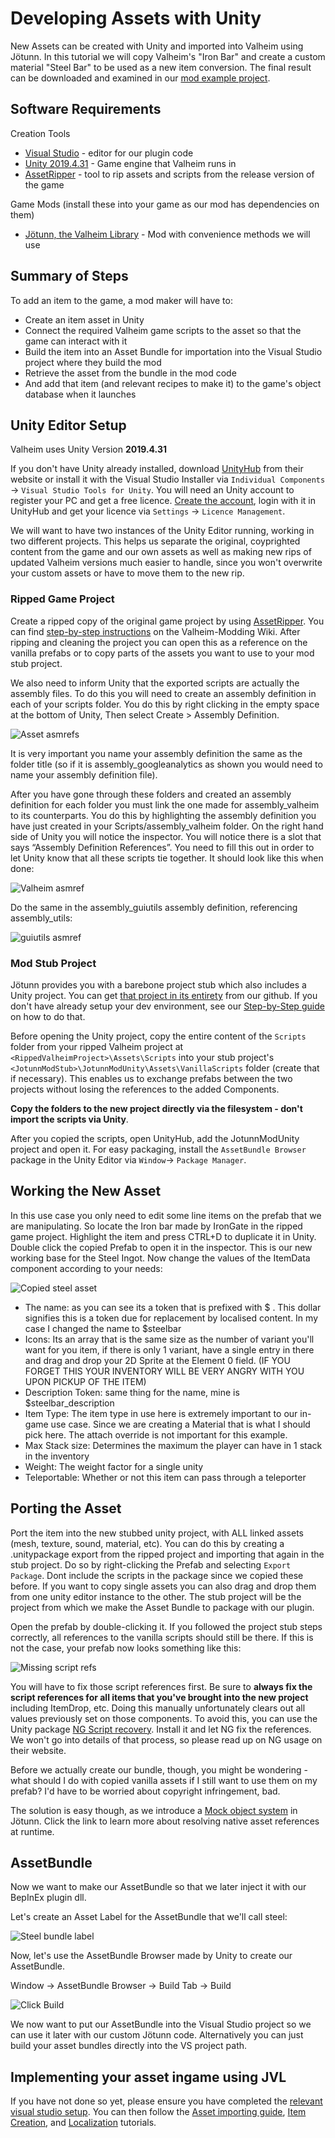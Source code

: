 ﻿# Developing Assets with Unity

New Assets can be created with Unity and imported into Valheim using Jötunn. In this tutorial we will copy Valheim's "Iron Bar" and create a custom material "Steel Bar" to be used as a new item conversion. The final result can be downloaded and examined in our [mod example project](https://github.com/Valheim-Modding/JotunnModExample).

## Software Requirements

Creation Tools
* [Visual Studio](https://visualstudio.microsoft.com/de/downloads/) - editor for our plugin code
* [Unity 2019.4.31](https://unity3d.com/unity/whats-new/2019.4.31) - Game engine that Valheim runs in
* [AssetRipper](https://github.com/ds5678/AssetRipper/releases) - tool to rip assets and scripts from the release version of the game

Game Mods (install these into your game as our mod has dependencies on them)
* [Jötunn, the Valheim Library](https://valheim.thunderstore.io/package/ValheimModding/Jotunn/) - Mod with convenience methods we will use

## Summary of Steps

To add an item to the game, a mod maker will have to:
* Create an item asset in Unity
* Connect the required Valheim game scripts to the asset so that the game can interact with it
* Build the item into an Asset Bundle for importation into the Visual Studio project where they build the mod
* Retrieve the asset from the bundle in the mod code
* And add that item (and relevant recipes to make it) to the game's object database when it launches

## Unity Editor Setup

Valheim uses Unity Version **2019.4.31**

If you don't have Unity already installed, download [UnityHub](https://public-cdn.cloud.unity3d.com/hub/prod/UnityHubSetup.exe) from their website or install it with the Visual Studio Installer via `Individual Components` -> `Visual Studio Tools for Unity`. You will need an Unity account to register your PC and get a free licence. [Create the account](https://id.unity.com/account/new), login with it in UnityHub and get your licence via `Settings` -> `Licence Management`.

We will want to have two instances of the Unity Editor running, working in two different projects. This helps us separate the original, coyprighted content from the game and our own assets as well as making new rips of updated Valheim versions much easier to handle, since you won't overwrite your custom assets or have to move them to the new rip.

### Ripped Game Project

Create a ripped copy of the original game project by using [AssetRipper](https://github.com/ds5678/AssetRipper/releases). You can find [step-by-step instructions](https://github.com/Valheim-Modding/Wiki/wiki/Valheim-Unity-Project-Guide) on the Valheim-Modding Wiki. After ripping and cleaning the project you can open this as a reference on the vanilla prefabs or to copy parts of the assets you want to use to your mod stub project.

We also need to inform Unity that the exported scripts are actually the assembly files. To do this you will need to create an assembly definition in each of your scripts folder. You do this by right clicking in the empty space at the bottom of Unity, Then select Create \> Assembly Definition.

![Asset asmrefs](../images/data/assetAsmrefs.png)

It is very important you name your assembly definition the same as the folder title (so if it is assembly_googleanalytics as shown you would need to name your assembly definition file).

After you have gone through these folders and created an assembly definition for each folder you must link the one made for assembly_valheim to its counterparts. You do this by highlighting the assembly definition you have just created in your Scripts/assembly_valheim folder. On the right hand side of Unity you will notice the inspector. You will notice there is a slot that says “Assembly Definition References”. You need to fill this out in order to let Unity know that all these scripts tie together. It should look like this when done:

![Valheim asmref](../images/data/assetAsmvalheim.png)

Do the same in the assembly_guiutils assembly definition, referencing assembly_utils:

![guiutils asmref](../images/data/assetAsmguiutils.png)

### Mod Stub Project

Jötunn provides you with a barebone project stub which also includes a Unity project. You can get [that project in its entirety](https://github.com/Valheim-Modding/JotunnModStub) from our github. If you don't have already setup your dev environment, see our [Step-by-Step guide](../guides/guide.md) on how to do that.

Before opening the Unity project, copy the entire content of the `Scripts` folder from your ripped Valheim project at `<RippedValheimProject>\Assets\Scripts` into your stub project's `<JotunnModStub>\JotunnModUnity\Assets\VanillaScripts` folder (create that if necessary). This enables us to exchange prefabs between the two projects without losing the references to the added Components. 

 **Copy the folders to the new project directly via the filesystem - don't import the scripts via Unity**.

After you copied the scripts, open UnityHub, add the JotunnModUnity project and open it. For easy packaging, install the `AssetBundle Browser` package in the Unity Editor via `Window`-> `Package Manager`.

## Working the New Asset

In this use case you only need to edit some line items on the prefab that we are manipulating. So locate the Iron bar made by IronGate in the ripped game project. Highlight the item and press CTRL+D to duplicate it in Unity. Double click the copied Prefab to open it in the inspector. This is our new working base for the Steel Ingot. Now change the values of the ItemData component according to your needs:

![Copied steel asset](../images/data/assetCopiedsteel.png)

* The name: as you can see its a token that is prefixed with \$ . This dollar     signifies this is a token due for replacement by localised content. In my case I changed the name to \$steelbar
* Icons: Its an array that is the same size as the number of variant you'll want for you item, if there is only 1 variant, have a single entry in there and drag and drop your 2D Sprite at the Element 0 field. (IF YOU FORGET THIS YOUR INVENTORY WILL BE VERY ANGRY WITH YOU UPON PICKUP OF THE ITEM)
* Description Token: same thing for the name, mine is \$steelbar\_description
* Item Type: The item type in use here is extremely important to our in-game use case. Since we are creating a Material that is what I should pick here. The attach override is not important for this example.
* Max Stack size: Determines the maximum the player can have in 1 stack in the inventory
* Weight: The weight factor for a single unity
* Teleportable: Whether or not this item can pass through a teleporter

## Porting the Asset

Port the item into the new stubbed unity project, with ALL linked assets (mesh, texture, sound, material, etc). You can do this by creating a .unitypackage export from the ripped project and importing that again in the stub project. Do so by right-clicking the Prefab and selecting `Export Package`. Dont include the scripts in the package since we copied these before. If you want to copy single assets you can also drag and drop them from one unity editor instance to the other. The stub project will be the project from which we make the Asset Bundle to package with our plugin.

Open the prefab by double-clicking it. If you followed the project stub steps correctly, all references to the vanilla scripts should still be there. If this is not the case, your prefab now looks something like this:

![Missing script refs](../images/data/cheaty_missingrefs.png)

You will have to fix those script references first. Be sure to **always fix the script references for all items that you've brought into the new project** including ItemDrop, etc. Doing this manually unfortunately clears out all values previously set on those components. To avoid this, you can use the Unity package [NG Script recovery](https://assetstore.unity.com/packages/tools/utilities/ng-missing-script-recovery-102272). Install it and let NG fix the references. We won't go into details of that process, so please read up on NG usage on their website.

Before we actually create our bundle, though, you might be wondering - what should I do with copied vanilla assets if I still want to use them on my prefab? I'd have to be worried about copyright infringement, bad.

The solution is easy though, as we introduce a [Mock object system](asset-mocking.md) in Jötunn. Click the link to learn more about resolving native asset references at runtime.


## AssetBundle

Now we want to make our AssetBundle so that we later inject it with our BepInEx plugin dll.

Let's create an Asset Label for the AssetBundle that we'll call steel:

![Steel bundle label](../images/data/assetBundleLabel.png)

Now, let's use the AssetBundle Browser made by Unity to create our AssetBundle.

Window -\> AssetBundle Browser -\> Build Tab -\> Build

![Click Build](../images/data/assetBundleBuild.png)

We now want to put our AssetBundle into the Visual Studio project so we can use it later with our custom Jötunn code. Alternatively you can just build your asset bundles directly into the VS project path.

## Implementing your asset ingame using JVL

If you have not done so yet, please ensure you have completed the [relevant visual studio setup](../guides/guide.md).
You can then follow the [Asset importing guide](asset-loading.md), [Item Creation](items.md), and [Localization](localization.md) tutorials.